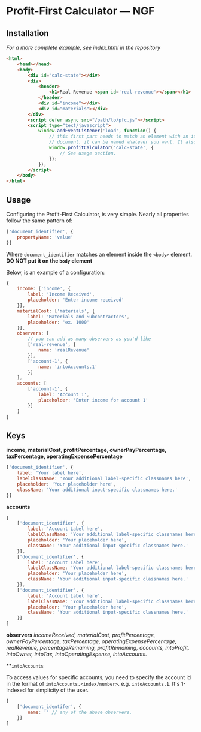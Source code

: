 # Profit-First Calculator — NGF


## Installation

*For a more complete example, see index.html in the repository*

```html
<html>
    <head></head>
    <body>
        <div id="calc-state"></div>
        <div>
            <header>
                <h1>Real Revenue <span id='real-revenue'></span></h1>
            </header>
            <div id="income"></div>
            <div id="materials"></div>
        </div>
        <script defer async src="/path/to/pfc.js"></script>
        <script type="text/javascript">
            window.addEventListener('load', function() {
                // this first part needs to match an element with an id in the <body> of the
                // document. it can be named whatever you want. It also has to be empty.
                window.profitCalculator('calc-state', {
                    // See usage section.
                });
            });
        </script>
    </body>
</html>
```
## Usage
Configuring the Profit-First Calculator, is very simple. Nearly all properties follow the same pattern of:

```javascript
['document_identifier', {
    propertyName: 'value'
}]
```
Where `document_identifier` matches an element inside the `<body>` element. **DO NOT put it on the `body` element**

Below, is an example of a configuration:


```javascript
{
    income: ['income', {
        label: 'Income Received',
        placeholder: 'Enter income received'
    }],
    materialCost: ['materials', {
        label: 'Materials and Subcontractors',
        placeholder: 'ex. 1000'
    }],
    observers: [
        // you can add as many observers as you'd like
        ['real-revenue', {
            name: 'realRevenue'
        }],
        ['account-1', {
            name: 'intoAccounts.1'
        }]
    ],
    accounts: [
        ['account-1', {
            label: 'Account 1',
            placeholder: 'Enter income for account 1'
        }]
    ]
}
```

## Keys
**income, materialCost, profitPercentage,
ownerPayPercentage, taxPercentage,
operatingExpensePercentage**
```javascript
['document_identifier', {
    label: 'Your label here',
    labelClassName: 'Your additional label-specific classnames here',
    placeholder: 'Your placeholder here',
    className: 'Your additional input-specific classnames here.'
}]
```

**accounts**
```javascript
[
    ['document_identifier', {
        label: 'Account Label here',
        labelClassName: 'Your additional label-specific classnames here',
        placeholder: 'Your placeholder here',
        className: 'Your additional input-specific classnames here.'
    }],
    ['document_identifier', {
        label: 'Account Label here',
        labelClassName: 'Your additional label-specific classnames here',
        placeholder: 'Your placeholder here',
        className: 'Your additional input-specific classnames here.'
    }],
    ['document_identifier', {
        label: 'Account Label here',
        labelClassName: 'Your additional label-specific classnames here',
        placeholder: 'Your placeholder here',
        className: 'Your additional input-specific classnames here.'
    }]
]
```

**observers**
*incomeReceived,
materialCost,
profitPercentage,
ownerPayPercentage,
taxPercentage,
operatingExpensePercentage,
realRevenue,
percentageRemaining,
profitRemaining,
accounts,
intoProfit,
intoOwner,
intoTax,
intoOperatingExpense,
intoAccounts.*

**`intoAccounts`

To access values for specific accounts, you need to specify the account id in the format of `intoAccounts.<index/number>`. e.g. `intoAccounts.1`. It's 1-indexed for simplicity of the user. 

```javascript
[
    ['document_identifer', {
        name: '' // any of the above observers.
    }]
]
```